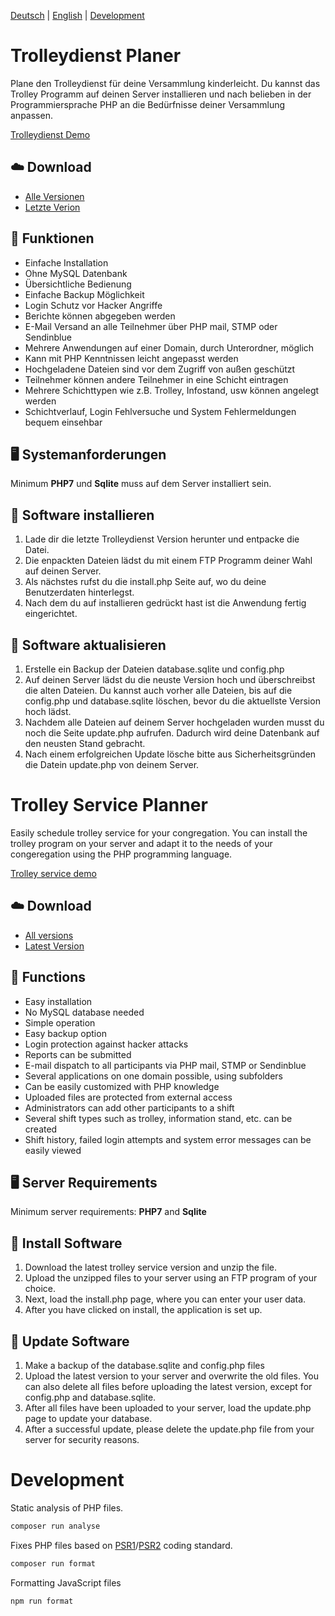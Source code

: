 [Deutsch](#trolleydienst-planer) | [English](#trolley-service-planner) | [ Development ](#development)

# Trolleydienst Planer
Plane den Trolleydienst für deine Versammlung kinderleicht.
Du kannst das Trolley Programm auf deinen Server installieren und nach belieben in der Programmiersprache PHP an die Bedürfnisse deiner Versammlung anpassen.

[Trolleydienst Demo](https://trolleydienst-demo.schillermann.de/)

## :cloud: Download
- [Alle Versionen](https://github.com/schillermann/trolleydienst-php/tags)
- [Letzte Verion](https://github.com/schillermann/trolleydienst-php/releases/tag/1.11.6)


## :gem: Funktionen
- Einfache Installation
- Ohne MySQL Datenbank
- Übersichtliche Bedienung
- Einfache Backup Möglichkeit
- Login Schutz vor Hacker Angriffe
- Berichte können abgegeben werden
- E-Mail Versand an alle Teilnehmer über PHP mail, STMP oder Sendinblue
- Mehrere Anwendungen auf einer Domain, durch Unterordner, möglich 
- Kann mit PHP Kenntnissen leicht angepasst werden
- Hochgeladene Dateien sind vor dem Zugriff von außen geschützt
- Teilnehmer können andere Teilnehmer in eine Schicht eintragen
- Mehrere Schichttypen wie z.B. Trolley, Infostand, usw können angelegt werden
- Schichtverlauf, Login Fehlversuche und System Fehlermeldungen bequem einsehbar

## :desktop_computer: Systemanforderungen
Minimum **PHP7** und **Sqlite** muss auf dem Server installiert sein.

## :floppy_disk: Software installieren
1. Lade dir die letzte Trolleydienst Version herunter und entpacke die Datei.
2. Die enpackten Dateien lädst du mit einem FTP Programm deiner Wahl auf deinen Server.
3. Als nächstes rufst du die install.php Seite auf, wo du deine Benutzerdaten hinterlegst.
4. Nach dem du auf installieren gedrückt hast ist die Anwendung fertig eingerichtet.

## :wrench: Software aktualisieren
1. Erstelle ein Backup der Dateien database.sqlite und config.php
2. Auf deinen Server lädst du die neuste Version hoch und überschreibst die alten Dateien. Du kannst auch vorher alle Dateien, bis auf die config.php und database.sqlite löschen, bevor du die aktuellste Version hoch lädst.
3. Nachdem alle Dateien auf deinem Server hochgeladen wurden musst du noch die Seite update.php aufrufen. Dadurch wird deine Datenbank auf den neusten Stand gebracht.
4. Nach einem erfolgreichen Update lösche bitte aus Sicherheitsgründen die Datein update.php von deinem Server.

# Trolley Service Planner
Easily schedule trolley service for your congregation.
You can install the trolley program on your server and adapt it to the needs of your congeregation using the PHP programming language.

[Trolley service demo](https://trolleydienst-demo.schillermann.de/)

## :cloud: Download
- [All versions](https://github.com/schillermann/trolleydienst-php/tags)
- [Latest Version](https://github.com/schillermann/trolleydienst-php/releases/tag/1.11.6)


## :gem: Functions
- Easy installation
- No MySQL database needed
- Simple operation
- Easy backup option
- Login protection against hacker attacks
- Reports can be submitted
- E-mail dispatch to all participants via PHP mail, STMP or Sendinblue
- Several applications on one domain possible, using subfolders
- Can be easily customized with PHP knowledge
- Uploaded files are protected from external access
- Administrators can add other participants to a shift
- Several shift types such as trolley, information stand, etc. can be created
- Shift history, failed login attempts and system error messages can be easily viewed

## :desktop_computer: Server Requirements
Minimum server requirements: **PHP7** and **Sqlite**

## :floppy_disk: Install Software
1. Download the latest trolley service version and unzip the file.
2. Upload the unzipped files to your server using an FTP program of your choice.
3. Next, load the install.php page, where you can enter your user data.
4. After you have clicked on install, the application is set up.

## :wrench: Update Software
1. Make a backup of the database.sqlite and config.php files
2. Upload the latest version to your server and overwrite the old files. You can also delete all files before uploading the latest version, except for config.php and database.sqlite.
3. After all files have been uploaded to your server, load the update.php page to update your database.
4. After a successful update, please delete the update.php file from your server for security reasons.

# Development
Static analysis of PHP files.
```sh
composer run analyse
```
Fixes PHP files based on [PSR1](https://www.php-fig.org/psr/psr-1/)/[PSR2](https://www.php-fig.org/psr/psr-2/) coding standard.
```sh
composer run format
```
Formatting JavaScript files
```sh
npm run format
```
